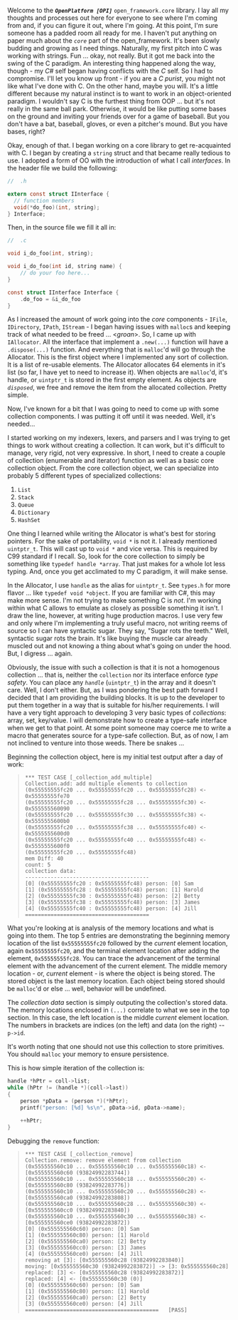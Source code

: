Welcome to the **_`OpenPlatform [OPI]`_** `open_framework.core` library. I lay all my thoughts and processes out here for everyone to see where I'm coming from and, if you can figure it out, where I'm going. At this point, I'm sure someone has a padded room all ready for me. I haven't put anything on paper much about the *`core`* part of the open_framework. It's been slowly budding and growing as I need things. Naturally, my first pitch into C was working with strings. Fun ... okay, not really. But it got me back into the swing of the C paradigm. An interesting thing happened along the way, though - my *C#* self began having conflicts with the *C* self. So I had to compromise. I'll let you know up front - if you are a *C purist*, you might not like what I've done with C. On the other hand, maybe you will. It's a little different because my natural instinct is to want to work in an object-oriented paradigm. I wouldn't say C is the furthest thing from OOP ... but it's not really in the same ball park. Otherwise, it would be like putting some bases on the ground and inviting your friends over for a game of baseball. But you don't have a bat, baseball, gloves, or even a pitcher's mound. But you have bases, right?  

Okay, enough of that. I began working on a core library to get re-acquainted with C. I began by creating a `string` struct and that became really tedious to use. I adopted a form of OO with the introduction of what I call *interfaces*. In the header file we build the following:

``` c
//	.h

extern const struct IInterface {
  // function members
  void(*do_foo)(int, string);
} Interface;
```

Then, in the source file we fill it all in:

``` c
//	.c

void i_do_foo(int, string);

void i_do_foo(int id, string name) {
	// do your foo here...
}

const struct IInterface Interface {
	.do_foo = &i_do_foo
}
```

As I increased the amount of work going into the *core* components - `IFile`, `IDirectory`, `IPath`, `IStream` - I began having issues with `malloc`s and keeping track of what needed to be freed ... <*groan*>. So, I came up with `IAllocator`. All the interface that implement a `.new(...)` function will have a `.dispose(...)` function. And everything that is `malloc`'d will go through the Allocator. This is the first object where I implemented any sort of collection. It is a list of re-usable elements. The Allocator allocates 64 elements in it's list (so far, I have yet to need to increase it). When objects are `malloc`'d, it's handle, or `uintptr_t` is stored in the first empty element. As objects are *`disposed`*, we free and remove the item from the allocated collection. Pretty simple.  

Now, I've known for a bit that I was going to need to come up with some collection components. I was putting it off until it was needed. Well, it's needed...  

I started working on my indexers, lexers, and parsers and I was trying to get things to work without creating a collection. It can work, but it's difficult to manage, very rigid, not very expressive. In short, I need to create a couple of collection (enumerable and iterator) function as well as a basic core collection object. From the core collection object, we can specialize into probably 5 different types of specialized collections:
1. `List`
2. `Stack`
3. `Queue`
4. `Dictionary`
5. `HashSet`

One thing I learned while writing the Allocator is what's best for storing pointers. For the sake of portability, `void *` is not it. I already mentioned `uintptr_t`. This will cast up to `void *` and vice versa. This is required by C99 standard if I recall. So, look for the core collection to simply be something like `typedef handle *array`. That just makes for a whole lot less typing. And, once you get acclimated to my C paradigm, it will make sense.  

In the Allocator, I use `handle` as the alias for `uintptr_t`. See `types.h` for more flavor ... like `typedef void *object`. If you are familiar with C#, this may make more sense. I'm not trying to make something C is *not*. I'm working within what C allows to emulate as closely as possible something it isn't. I draw the line, however, at writing huge production macros. I use very few and only where I'm implementing a truly useful macro, not writing reems of source so I can have syntactic sugar. They say, "Sugar rots the teeth." Well, syntactic sugar rots the brain. It's like buying the muscle car already muscled out and not knowing a thing about what's going on under the hood. But, I digress ... again.

Obviously, the issue with such a collection is that it is not a homogenous collection ... that is, neither the `collection` nor its interface enforce *type safety*. You can place any *`handle`* (`uintptr_t`) in the array and it doesn't care. Well, I don't either. But, as I was pondering the best path forward I decided that I am providing the building blocks. It is up to the developer to put them together in a way that is suitable for his/her requirements. I will have a very tight approach to developing 3 very basic types of *collections*: array, set, key/value. I will demonstrate how to create a type-safe interface when we get to that point. At some point someone may coerce me to write a macro that generates source for a type-safe collection. But, as of now, I am not inclined to venture into those weeds. There be snakes ...  

Beginning the collection object, here is my initial test output after a day of work:
> ```
> *** TEST CASE [_collection_add_multiple]
> Collection.add: add multiple elements to collection
> (0x55555555fc20 ... 0x55555555fc20 ... 0x55555555fc28) <- 0x55555555fe70
> (0x55555555fc20 ... 0x55555555fc28 ... 0x55555555fc30) <- 0x555555560090
> (0x55555555fc20 ... 0x55555555fc30 ... 0x55555555fc38) <- 0x5555555600b0
> (0x55555555fc20 ... 0x55555555fc38 ... 0x55555555fc40) <- 0x5555555600d0
> (0x55555555fc20 ... 0x55555555fc40 ... 0x55555555fc48) <- 0x5555555600f0
> (0x55555555fc20 ... 0x55555555fc48)
> mem Diff: 40
> count: 5
> collection data:
> ---------------------------------------
> [0] (0x55555555fc20 : 0x55555555fc48) person: [0] Sam
> [1] (0x55555555fc28 : 0x55555555fc48) person: [1] Harold
> [2] (0x55555555fc30 : 0x55555555fc48) person: [2] Betty
> [3] (0x55555555fc38 : 0x55555555fc48) person: [3] James
> [4] (0x55555555fc40 : 0x55555555fc48) person: [4] Jill
> =======================================
> ```

What you're looking at is analysis of the memory locations and what is going into them. The top 5 entries are demonstrating the beginning memory location of the list `0x55555555fc20` followed by the *current* element location, again `0x55555555fc20`, and the terminal element location after adding the element, `0x55555555fc28`. You can trace the advancement of the terminal element with the advancement of the current element. The middle memory location - or, *current* element - is where the object is being stored. The stored object is the last memory location. Each object being stored should be `malloc`'d or else ... well, behavior will be undefined.  

The *collection data* section is simply outputing the collection's stored data. The memory locations enclosed in `(...)` correlate to what we see in the top section. In this case, the left location is the middle *current* element location. The numbers in brackets are indices (on the left) and data (on the right) -- `p->id`.

It's worth noting that one should not use this collection to store primitives. You should `malloc` your memory to ensure persistence.  

This is how simple iteration of the collection is:

``` c
handle *hPtr = coll->list;
while (hPtr != (handle *)(coll->last))
{
    person *pData = (person *)(*hPtr);
    printf("person: [%d] %s\n", pData->id, pData->name);

    ++hPtr;
}
```

Debugging the `remove` function:
> ```
> *** TEST CASE [_collection_remove]
> Collection.remove: remove element from collection
> (0x555555560c10 ... 0x555555560c10 ... 0x555555560c18) <- [0x555555560c60 (93824992283744])
> (0x555555560c10 ... 0x555555560c18 ... 0x555555560c20) <- [0x555555560c80 (93824992283776])
> (0x555555560c10 ... 0x555555560c20 ... 0x555555560c28) <- [0x555555560ca0 (93824992283808])
> (0x555555560c10 ... 0x555555560c28 ... 0x555555560c30) <- [0x555555560cc0 (93824992283840])
> (0x555555560c10 ... 0x555555560c30 ... 0x555555560c38) <- [0x555555560ce0 (93824992283872])
> [0] (0x555555560c60) person: [0] Sam
> [1] (0x555555560c80) person: [1] Harold
> [2] (0x555555560ca0) person: [2] Betty
> [3] (0x555555560cc0) person: [3] James
> [4] (0x555555560ce0) person: [4] Jill
> removing at [3]: [0x555555560c28 (93824992283840)]
> moving: [0x555555560c30 (93824992283872)] -> [3: 0x555555560c28]
> replaced: [3] <- [0x555555560c28 (93824992283872)]
> replaced: [4] <- [0x555555560c30 (0)]
> [0] (0x555555560c60) person: [0] Sam
> [1] (0x555555560c80) person: [1] Harold
> [2] (0x555555560ca0) person: [2] Betty
> [3] (0x555555560ce0) person: [4] Jill
> ==========================================   [PASS]
> ```



